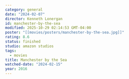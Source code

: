 ```yaml
---
category: general
date: "2024-02-07"
director: Kenneth Lonergan
id: manchester-by-the-sea
modified: 2025-10-29 02:14:53 GMT-04:00
poster: "[[movies/posters/manchester-by-the-sea.jpg]]"
rating: 8.6
status: finished
studio: amazon studios
tags:
  - movies
title: Manchester by the Sea
watched-date: "2024-02-15"
year: 2016
---
```


